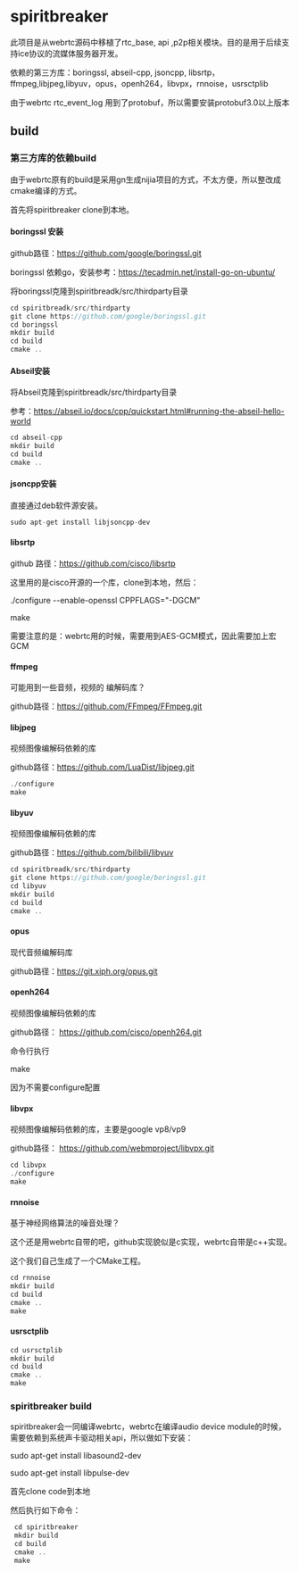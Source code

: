 # spiritbreaker

此项目是从webrtc源码中移植了rtc_base, api ,p2p相关模块。目的是用于后续支持ice协议的流媒体服务器开发。

依赖的第三方库：boringssl, abseil-cpp, jsoncpp, libsrtp，ffmpeg,libjpeg,libyuv，opus，openh264，libvpx，rnnoise，usrsctplib

由于webrtc rtc_event_log 用到了protobuf，所以需要安装protobuf3.0以上版本

## build

### 第三方库的依赖build

由于webrtc原有的build是采用gn生成nijia项目的方式，不太方便，所以整改成cmake编译的方式。

首先将spiritbreaker clone到本地。

#### boringssl 安装

github路径：https://github.com/google/boringssl.git

boringssl 依赖go，安装参考：https://tecadmin.net/install-go-on-ubuntu/

将boringssl克隆到spiritbreadk/src/thirdparty目录

```c
cd spiritbreadk/src/thirdparty
git clone https://github.com/google/boringssl.git
cd boringssl
mkdir build
cd build
cmake ..
```

#### Abseil安装

将Abseil克隆到spiritbreadk/src/thirdparty目录

参考：https://abseil.io/docs/cpp/quickstart.html#running-the-abseil-hello-world

```c
cd abseil-cpp
mkdir build
cd build
cmake ..
```

#### jsoncpp安装

直接通过deb软件源安装。

```c
sudo apt-get install libjsoncpp-dev
```

#### libsrtp

github 路径：https://github.com/cisco/libsrtp

这里用的是cisco开源的一个库，clone到本地，然后：

 ./configure --enable-openssl CPPFLAGS="-DGCM"
 
 make
 
 需要注意的是：webrtc用的时候，需要用到AES-GCM模式，因此需要加上宏GCM
 
 #### ffmpeg
 
 可能用到一些音频，视频的 编解码库？
 
 github路径：https://github.com/FFmpeg/FFmpeg.git
 
 #### libjpeg
 
 视频图像编解码依赖的库
 
 github路径：https://github.com/LuaDist/libjpeg.git
 
 ```c
 ./configure
 make
 ```

 #### libyuv
 
 视频图像编解码依赖的库
 
 github路径：https://github.com/bilibili/libyuv

```c
cd spiritbreadk/src/thirdparty
git clone https://github.com/google/boringssl.git
cd libyuv
mkdir build
cd build
cmake ..
```

 #### opus
 
现代音频编解码库
 
 github路径：https://git.xiph.org/opus.git

 #### openh264
 
 视频图像编解码依赖的库
 
 github路径： https://github.com/cisco/openh264.git
 
 命令行执行
 
 make

因为不需要configure配置

 #### libvpx
 
 视频图像编解码依赖的库，主要是google vp8/vp9
 
 github路径： https://github.com/webmproject/libvpx.git
 
 ```c
 cd libvpx
 ./configure
 make
 ```
 
 #### rnnoise
 
 基于神经网络算法的噪音处理？
 
 这个还是用webrtc自带的吧，github实现貌似是c实现，webrtc自带是c++实现。
 
 这个我们自己生成了一个CMake工程。
 
 ```c
 cd rnnoise
 mkdir build
 cd build
 cmake ..
 make
 ```
 
 #### usrsctplib
 
  ```c
 cd usrsctplib
 mkdir build
 cd build
 cmake ..
 make
 ```
 
 ### spiritbreaker build
 
spiritbreaker会一同编译webrtc，webrtc在编译audio device module的时候，需要依赖到系统声卡驱动相关api，所以做如下安装：
 
sudo apt-get install libasound2-dev
  
sudo apt-get install libpulse-dev 
 
首先clone code到本地
 
然后执行如下命令：
```c
 cd spiritbreaker
 mkdir build
 cd build
 cmake ..
 make
```
 
